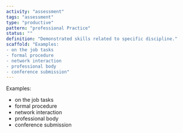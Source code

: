 ```yaml
---
activity: "assessment"
tags: "assessment"
type: "productive"
pattern: "professional Practice"
status: ""
definition: "Demonstrated skills related to specific discipline."
scaffold: "Examples:
- on the job tasks
- formal procedure
- network interaction
- professional body
- conference submission"
---
```


Examples:
- on the job tasks
- formal procedure
- network interaction
- professional body
- conference submission
